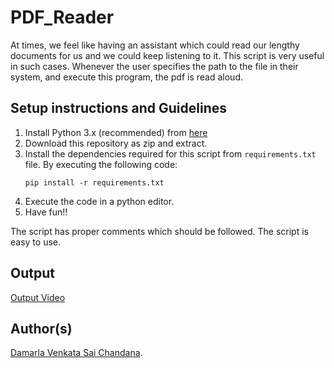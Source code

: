 # PDF_Reader

At times, we feel like having an assistant which could read our lengthy documents for us and we could keep listening to it. This script is very useful in such cases. Whenever the user specifies the path to the file in their system, and execute this program, the pdf is read aloud.

## Setup instructions and Guidelines

1. Install Python 3.x (recommended) from <a href="https://www.python.org/downloads/">here</a>
2. Download this repository as zip and extract.
3. Install the dependencies required for this script from `requirements.txt` file.
   By executing the following code:
   ```
   pip install -r requirements.txt
   ```
4. Execute the code in a python editor.
5. Have fun!!

The script has proper comments which should be followed. The script is easy to use.

## Output

[Output Video](https://vimeo.com/566609366)

## Author(s)

[Damarla Venkata Sai Chandana](https://github.com/chandu6111).

